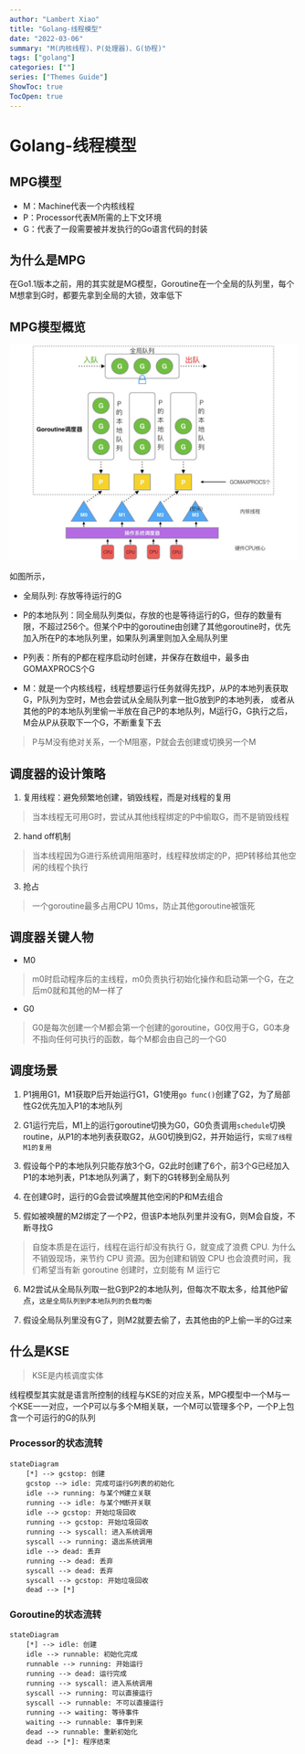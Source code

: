 ```yaml
---
author: "Lambert Xiao"
title: "Golang-线程模型"
date: "2022-03-06"
summary: "M(内核线程)、P(处理器)、G(协程)"
tags: ["golang"]
categories: [""]
series: ["Themes Guide"]
ShowToc: true
TocOpen: true
---
```


# Golang-线程模型

## MPG模型

- M：Machine代表一个内核线程
- P：Processor代表M所需的上下文环境
- G：代表了一段需要被并发执行的Go语言代码的封装

## 为什么是MPG

在Go1.1版本之前，用的其实就是MG模型，Goroutine在一个全局的队列里，每个M想拿到G时，都要先拿到全局的大锁，效率低下

## MPG模型概览

![MPG模型图](./MPG模型图.jpeg)

如图所示，

- 全局队列: 存放等待运行的G

- P的本地队列：同全局队列类似，存放的也是等待运行的G，但存的数量有限，不超过256个。但某个P中的goroutine由创建了其他goroutine时，优先加入所在P的本地队列里，如果队列满里则加入全局队列里

- P列表：所有的P都在程序启动时创建，并保存在数组中，最多由GOMAXPROCS个G

- M：就是一个内核线程，线程想要运行任务就得先找P，从P的本地列表获取G，P队列为空时，M也会尝试从全局队列拿一批G放到P的本地列表，
或者从其他的P的本地队列里偷一半放在自己P的本地队列，M运行G，G执行之后，M会从P从获取下一个G，不断重复下去

> P与M没有绝对关系，一个M阻塞，P就会去创建或切换另一个M

## 调度器的设计策略

1. 复用线程：避免频繁地创建，销毁线程，而是对线程的复用

> 当本线程无可用G时，尝试从其他线程绑定的P中偷取G，而不是销毁线程

2. hand off机制

> 当本线程因为G进行系统调用阻塞时，线程释放绑定的P，把P转移给其他空闲的线程个执行

3. 抢占

> 一个goroutine最多占用CPU 10ms，防止其他goroutine被饿死

## 调度器关键人物

- M0

> m0时启动程序后的主线程，m0负责执行初始化操作和启动第一个G，在之后m0就和其他的M一样了

- G0

> G0是每次创建一个M都会第一个创建的goroutine，G0仅用于G，G0本身不指向任何可执行的函数，每个M都会由自己的一个G0

## 调度场景

1. P1拥用G1，M1获取P后开始运行G1，G1使用`go func()`创建了G2，为了局部性G2优先加入P1的本地队列

2. G1运行完后，M1上的运行goroutine切换为G0，G0负责调用`schedule`切换routine，从P1的本地列表获取G2，从G0切换到G2，并开始运行，`实现了线程M1的复用`

3. 假设每个P的本地队列只能存放3个G，G2此时创建了6个，前3个G已经加入P1的本地列表，P1本地队列满了，剩下的G转移到全局队列

4. 在创建G时，运行的G会尝试唤醒其他空闲的P和M去组合

5. 假如被唤醒的M2绑定了一个P2，但该P本地队列里并没有G，则M会自旋，不断寻找G

> 自旋本质是在运行，线程在运行却没有执行 G，就变成了浪费 CPU. 为什么不销毁现场，来节约 CPU 资源。因为创建和销毁 CPU 也会浪费时间，我们希望当有新 goroutine 创建时，立刻能有 M 运行它

6. M2尝试从全局队列取一批G到P2的本地队列，但每次不取太多，给其他P留点，`这是全局队列到P本地队列的负载均衡`

7. 假设全局队列里没有G了，则M2就要去偷了，去其他由的P上偷一半的G过来

## 什么是KSE

> KSE是内核调度实体

线程模型其实就是语言所控制的线程与KSE的对应关系，MPG模型中一个M与一个KSE一一对应，一个P可以与多个M相关联，一个M可以管理多个P，一个P上包含一个可运行的G的队列

### Processor的状态流转

```mermaid
stateDiagram
    [*] --> gcstop: 创建
    gcstop --> idle: 完成可运行G列表的初始化
    idle --> running: 与某个M建立关联
    running --> idle: 与某个M断开关联
    idle --> gcstop: 开始垃圾回收
    running --> gcstop: 开始垃圾回收
    running --> syscall: 进入系统调用
    syscall --> running: 退出系统调用
    idle --> dead: 丢弃
    running --> dead: 丢弃
    syscall --> dead: 丢弃
    syscall --> gcstop: 开始垃圾回收
    dead --> [*]
```

### Goroutine的状态流转

```mermaid
stateDiagram
    [*] --> idle: 创建
    idle --> runnable: 初始化完成
    runnable --> running: 开始运行
    running --> dead: 运行完成
    running --> syscall: 进入系统调用
    syscall --> running: 可以直接运行
    syscall --> runnable: 不可以直接运行
    running --> waiting: 等待事件
    waiting --> runnable: 事件到来
    dead --> runnable: 重新初始化
    dead --> [*]: 程序结束
```
